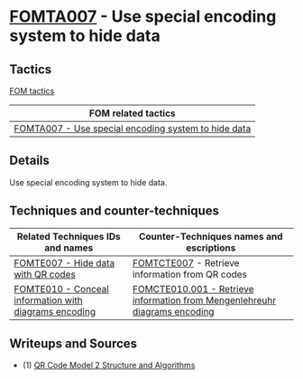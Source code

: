 # [FOMTA007](https://github.com/blue101010/FOM/blob/main/tactics/FOMTA007.md) - Use special encoding system to hide data


## Tactics

[FOM tactics](https://github.com/blue101010/FOM/blob/main/tactics/tactics.md)

| FOM related tactics  |
| --------------------------------------- |
| [FOMTA007 - Use special encoding system to hide data](https://github.com/blue101010/FOM/blob/main/tactics/FOMTA007.md)   |

## Details

Use special encoding system to hide data.

## Techniques and counter-techniques

| Related  Techniques IDs and names  | Counter-Techniques names and escriptions  |
| -----------------------------------|  -----------------------------------------|
| [FOMTE007 - Hide data with QR codes](https://github.com/blue101010/FOM/blob/main/techniques/FOMTE007.md) |  [FOMTCTE007](https://github.com/blue101010/FOM/blob/main/countertechniques/FOMTCTE007.md) - Retrieve information from QR codes |
| [FOMTE010 - Conceal information with diagrams encoding](https://github.com/blue101010/FOM/blob/main/techniques/FOMTE010.md) | [FOMCTE010.001 - Retrieve information from Mengenlehreuhr diagrams encoding](https://github.com/blue101010/FOM/blob/main/techniques/FOMTE010.001.md) |


## Writeups and Sources

 - (1) [QR Code Model 2 Structure and Algorithms](https://franckybox.com/wp-content/uploads/qrcode.pdf)